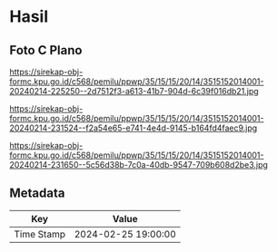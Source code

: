 # Hasil

## Foto C Plano

https://sirekap-obj-formc.kpu.go.id/c568/pemilu/ppwp/35/15/15/20/14/3515152014001-20240214-225250--2d7512f3-a613-41b7-904d-6c39f016db21.jpg

https://sirekap-obj-formc.kpu.go.id/c568/pemilu/ppwp/35/15/15/20/14/3515152014001-20240214-231524--f2a54e65-e741-4e4d-9145-b164fd4faec9.jpg

https://sirekap-obj-formc.kpu.go.id/c568/pemilu/ppwp/35/15/15/20/14/3515152014001-20240214-231650--5c56d38b-7c0a-40db-9547-709b608d2be3.jpg


## Metadata

| Key        | Value               |
| ---------- | ------------------- |
| Time Stamp | 2024-02-25 19:00:00 |



